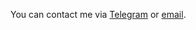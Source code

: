 You can contact me via [Telegram](https://t.me/adenosinetp10) or [email](mailto:adenosinetp10@gmail.com).
